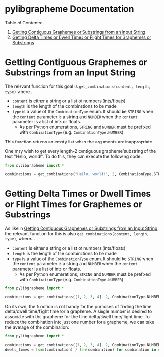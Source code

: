 # pylibgrapheme Documentation

Table of Contents:
1. [Getting Contiguous Graphemes or Substrings from an Input String](#getting-contiguous-graphemes-or-substrings-from-an-input-string)
2. [Getting Delta Times or Dwell Times or Flight Times for Graphemes or Substrings](#getting-delta-times-or-dwell-times-or-flight-times-for-graphemes-or-substrings)

# Getting Contiguous Graphemes or Substrings from an Input String

The relevant function for this goal is `get_combinations(content, length, type)` where...
- `content` is either a string or a list of numbers (ints/floats)
- `length` is the length of the combinations to be made
- `type` is a value of the `CombinationType` enum. It should be `STRING` when the `content` parameter is a string and `NUMBER` when the `content` parameter is a list of ints or floats.
    - As per Python enumerations, `STRING` and `NUMBER` must be prefixed with `CombinationType` (e.g. `CombinationType.NUMBER`)

This function returns an empty list when the arguments are inappropriate.

One may wish to get every length-2 contiguous grapheme/substring of the text "Hello, world!". To do this, they can execute the following code:

```python
from pylibgrapheme import *

combinations = get_combinations("Hello, world!", 2, CombinationType.STRING)
```

# Getting Delta Times or Dwell Times or Flight Times for Graphemes or Substrings

As like in [Getting Contiguous Graphemes or Substrings from an Input String](#getting-contiguous-graphemes-or-substrings-from-an-input-string), the relevant function for this is also `get_combinations(content, length, type)`, where...
- `content` is either a string or a list of numbers (ints/floats)
- `length` is the length of the combinations to be made
- `type` is a value of the `CombinationType` enum. It should be `STRING` when the `content` parameter is a string and `NUMBER` when the `content` parameter is a list of ints or floats.
    - As per Python enumerations, `STRING` and `NUMBER` must be prefixed with `CombinationType` (e.g. `CombinationType.NUMBER`)

```python
from pylibgrapheme import *

combinations = get_combinations([1, 2, 3, 4], 2, CombinationType.NUMBER)
```

On its own, the function is not handy for the purposes of finding the time delta/dwell time/flight time for a grapheme. A single number is desired to associate with the grapheme for the time delta/dwell time/flight time. To reduce the combination into just one number for a grapheme, we can take the average of the combination:

```python
from pylibgrapheme import *

combinations = get_combinations([1, 2, 3, 4], 2, CombinationType.NUMBER)
dwell_times = [sum(combination) / len(combination) for combination in combinations]
```

